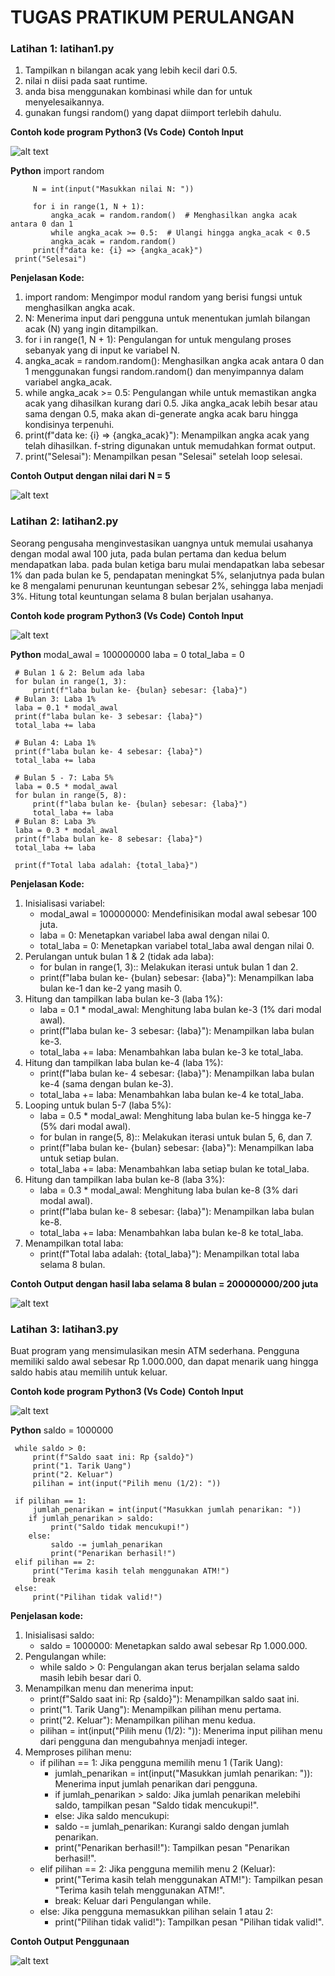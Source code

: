 # TUGAS PRATIKUM PERULANGAN

### Latihan 1: latihan1.py
1.	Tampilkan n bilangan acak yang lebih kecil dari 0.5.
2.	nilai n diisi pada saat runtime.
3.	anda bisa menggunakan kombinasi while dan for untuk menyelesaikannya.
4.	gunakan fungsi random() yang dapat diimport terlebih dahulu.

**Contoh kode program Python3 (Vs Code)**
**Contoh Input**

 ![alt text](image.png)

**Python**
         import random

         N = int(input("Masukkan nilai N: "))

         for i in range(1, N + 1):
             angka_acak = random.random()  # Menghasilkan angka acak antara 0 dan 1
             while angka_acak >= 0.5:  # Ulangi hingga angka_acak < 0.5
             angka_acak = random.random()
         print(f"data ke: {i} => {angka_acak}")
     print("Selesai")

**Penjelasan Kode:**
1.	import random: Mengimpor modul random yang berisi fungsi untuk menghasilkan angka acak.
2.	N: Menerima input dari pengguna untuk menentukan jumlah bilangan acak (N) yang ingin ditampilkan. 
3.	for i in range(1, N + 1): Pengulangan for untuk mengulang proses sebanyak yang di input ke variabel N.
4.	angka_acak = random.random(): Menghasilkan angka acak antara 0 dan 1 menggunakan fungsi random.random() dan menyimpannya dalam variabel angka_acak.
5.	while angka_acak >= 0.5: Pengulangan while untuk memastikan angka acak yang dihasilkan kurang dari 0.5. Jika angka_acak lebih besar atau sama dengan 0.5, maka akan di-generate angka acak baru hingga kondisinya terpenuhi.
6.	print(f"data ke: {i} => {angka_acak}"): Menampilkan angka acak yang telah dihasilkan. f-string digunakan untuk memudahkan format output.
7.	print("Selesai"): Menampilkan pesan "Selesai" setelah loop selesai.

**Contoh Output dengan nilai dari N = 5**

 ![alt text](image-1.png)

### Latihan 2: latihan2.py 
Seorang pengusaha menginvestasikan uangnya untuk memulai usahanya dengan modal awal 100 juta, pada bulan pertama dan kedua belum mendapatkan laba. pada bulan ketiga baru mulai mendapatkan laba sebesar 1% dan pada bulan ke 5, pendapatan meningkat 5%, selanjutnya pada bulan ke 8 mengalami penurunan keuntungan sebesar 2%, sehingga laba menjadi 3%. Hitung total keuntungan selama 8 bulan berjalan usahanya.

**Contoh kode program Python3 (Vs Code)**
**Contoh Input**

 ![alt text](image-2.png)

**Python**
     modal_awal = 100000000
     laba = 0
     total_laba = 0

     # Bulan 1 & 2: Belum ada laba
     for bulan in range(1, 3):
         print(f"laba bulan ke- {bulan} sebesar: {laba}")
     # Bulan 3: Laba 1%
     laba = 0.1 * modal_awal
     print(f"laba bulan ke- 3 sebesar: {laba}")
     total_laba += laba

     # Bulan 4: Laba 1%
     print(f"laba bulan ke- 4 sebesar: {laba}")
     total_laba += laba

     # Bulan 5 - 7: Laba 5%
     laba = 0.5 * modal_awal
     for bulan in range(5, 8):
         print(f"laba bulan ke- {bulan} sebesar: {laba}")
         total_laba += laba
     # Bulan 8: Laba 3%
     laba = 0.3 * modal_awal
     print(f"laba bulan ke- 8 sebesar: {laba}")
     total_laba += laba

     print(f"Total laba adalah: {total_laba}")


**Penjelasan Kode:**
1.	Inisialisasi variabel:
     * modal_awal = 100000000: Mendefinisikan modal awal sebesar 100 juta.
     * laba = 0: Menetapkan variabel laba awal dengan nilai 0.
     * total_laba = 0: Menetapkan variabel total_laba awal dengan nilai 0.
2.	Perulangan untuk bulan 1 & 2 (tidak ada laba):
     * for bulan in range(1, 3):: Melakukan iterasi untuk bulan 1 dan 2.
     * print(f"laba bulan ke- {bulan} sebesar: {laba}"): Menampilkan laba bulan ke-1 dan ke-2 yang masih 0.
3.	Hitung dan tampilkan laba bulan ke-3 (laba 1%):
     * laba = 0.1 * modal_awal: Menghitung laba bulan ke-3 (1% dari modal awal).
     * print(f"laba bulan ke- 3 sebesar: {laba}"): Menampilkan laba bulan ke-3.
     * total_laba += laba: Menambahkan laba bulan ke-3 ke total_laba.
4.	Hitung dan tampilkan laba bulan ke-4 (laba 1%):
     * print(f"laba bulan ke- 4 sebesar: {laba}"): Menampilkan laba bulan ke-4 (sama dengan bulan ke-3).
     * total_laba += laba: Menambahkan laba bulan ke-4 ke total_laba.
5.	Looping untuk bulan 5-7 (laba 5%):
     * laba = 0.5 * modal_awal: Menghitung laba bulan ke-5 hingga ke-7 (5% dari modal awal).
     * for bulan in range(5, 8):: Melakukan iterasi untuk bulan 5, 6, dan 7.
     * print(f"laba bulan ke- {bulan} sebesar: {laba}"): Menampilkan laba untuk setiap bulan.
     * total_laba += laba: Menambahkan laba setiap bulan ke total_laba.
6.	Hitung dan tampilkan laba bulan ke-8 (laba 3%):
     * laba = 0.3 * modal_awal: Menghitung laba bulan ke-8 (3% dari modal awal).
     * print(f"laba bulan ke- 8 sebesar: {laba}"): Menampilkan laba bulan ke-8.
     * total_laba += laba: Menambahkan laba bulan ke-8 ke total_laba.
7.	Menampilkan total laba:
     * print(f"Total laba adalah: {total_laba}"): Menampilkan total laba selama 8 bulan.

**Contoh Output dengan hasil laba selama 8 bulan = 200000000/200 juta**

 ![alt text](image-3.png)

### Latihan 3: latihan3.py 
Buat program yang mensimulasikan mesin ATM sederhana. Pengguna memiliki saldo awal sebesar Rp 1.000.000, dan dapat menarik uang hingga saldo habis atau memilih untuk keluar.

**Contoh kode program Python3 (Vs Code)**
**Contoh Input**

 ![alt text](image-4.png)
 
**Python**
     saldo = 1000000

     while saldo > 0:
         print(f"Saldo saat ini: Rp {saldo}")
         print("1. Tarik Uang")
         print("2. Keluar")
         pilihan = int(input("Pilih menu (1/2): "))

     if pilihan == 1:
         jumlah_penarikan = int(input("Masukkan jumlah penarikan: "))
        if jumlah_penarikan > saldo:
             print("Saldo tidak mencukupi!")
        else:
             saldo -= jumlah_penarikan
             print("Penarikan berhasil!")
     elif pilihan == 2:
         print("Terima kasih telah menggunakan ATM!")
         break
     else:
         print("Pilihan tidak valid!")

**Penjelasan kode:**
1.	Inisialisasi saldo:
      * saldo = 1000000: Menetapkan saldo awal sebesar Rp 1.000.000.
2.	Pengulangan while:
     * while saldo > 0: Pengulangan akan terus berjalan selama saldo masih lebih besar dari 0.
3.	Menampilkan menu dan menerima input:
     * print(f"Saldo saat ini: Rp {saldo}"): Menampilkan saldo saat ini.
     * print("1. Tarik Uang"): Menampilkan pilihan menu pertama.
     * print("2. Keluar"): Menampilkan pilihan menu kedua.
     * pilihan = int(input("Pilih menu (1/2): ")): Menerima input pilihan menu dari pengguna dan mengubahnya menjadi integer.
4.	Memproses pilihan menu:
     * if pilihan == 1: Jika pengguna memilih menu 1 (Tarik Uang): 
         * jumlah_penarikan = int(input("Masukkan jumlah penarikan: ")): Menerima input jumlah penarikan dari pengguna.
         * if jumlah_penarikan > saldo: Jika jumlah penarikan melebihi saldo, tampilkan pesan "Saldo tidak mencukupi!".
         * else: Jika saldo mencukupi: 
         * saldo -= jumlah_penarikan: Kurangi saldo dengan jumlah penarikan.
         * print("Penarikan berhasil!"): Tampilkan pesan "Penarikan berhasil!".
     * elif pilihan == 2: Jika pengguna memilih menu 2 (Keluar): 
         * print("Terima kasih telah menggunakan ATM!"): Tampilkan pesan "Terima kasih telah menggunakan ATM!".
         * break: Keluar dari Pengulangan while.
     * else: Jika pengguna memasukkan pilihan selain 1 atau 2: 
         * print("Pilihan tidak valid!"): Tampilkan pesan "Pilihan tidak valid!".

**Contoh Output Penggunaan**
 
![alt text](image-5.png)

